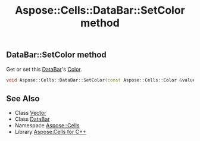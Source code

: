 ﻿---
title: Aspose::Cells::DataBar::SetColor method
linktitle: SetColor
second_title: Aspose.Cells for C++ API Reference
description: 'Aspose::Cells::DataBar::SetColor method. Get or set this DataBar''s Color in C++.'
type: docs
weight: 1900
url: /cpp/aspose.cells/databar/setcolor/
---
## DataBar::SetColor method


Get or set this [DataBar](../)'s [Color](../../color/).

```cpp
void Aspose::Cells::DataBar::SetColor(const Aspose::Cells::Color &value)
```

## See Also

* Class [Vector](../../vector/)
* Class [DataBar](../)
* Namespace [Aspose::Cells](../../)
* Library [Aspose.Cells for C++](../../../)
